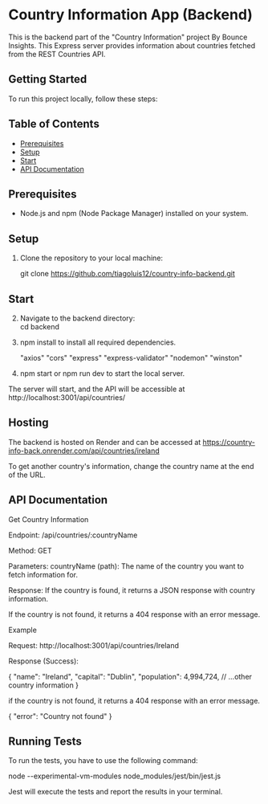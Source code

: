# Country Information App (Backend)

This is the backend part of the "Country Information" project By Bounce Insights. This Express server provides information about countries fetched from the REST Countries API.

## Getting Started

To run this project locally, follow these steps:

## Table of Contents

- [Prerequisites](#prerequisites)
- [Setup](#setup)
- [Start](#start)
- [API Documentation](#api-documentation)

## Prerequisites

- Node.js and npm (Node Package Manager) installed on your system.

## Setup

1. Clone the repository to your local machine:

   git clone https://github.com/tiagoluis12/country-info-backend.git

## Start

2. Navigate to the backend directory:  
   cd backend

3. npm install to install all required dependencies.

   "axios"
   "cors"
   "express"
   "express-validator"
   "nodemon"
   "winston"

4. npm start or npm run dev to start the local server.

The server will start, and the API will be accessible at http://localhost:3001/api/countries/

## Hosting

The backend is hosted on Render and can be accessed at https://country-info-back.onrender.com/api/countries/ireland

To get another country's information, change the country name at the end of the URL.

## API Documentation

Get Country Information

Endpoint: /api/countries/:countryName

Method: GET

Parameters: countryName (path): The name of the country you want to fetch information for.

Response: If the country is found, it returns a JSON response with country information.

If the country is not found, it returns a 404 response with an error message.

Example

Request: http://localhost:3001/api/countries/Ireland

Response (Success):

{
"name": "Ireland",
"capital": "Dublin",
"population": 4,994,724,
// ...other country information
}

if the country is not found, it returns a 404 response with an error message.

{
"error": "Country not found"
}

## Running Tests

To run the tests, you have to use the following command:

node --experimental-vm-modules node_modules/jest/bin/jest.js

Jest will execute the tests and report the results in your terminal.
